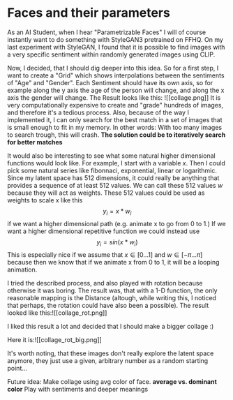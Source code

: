 # Faces and their parameters
As an AI Student, when I hear "Parametrizable Faces" I will of course instantly want to do something with StyleGAN3 pretrained on FFHQ.
On my last experiment with StyleGAN, I found that it is possible to find images with a very specific sentiment within randomly generated images using CLIP.

Now, I decided, that I should dig deeper into this idea.
So for a first step, I want to create a "Grid" which shows interpolations between the sentiments of "Age" and "Gender". Each Sentiment should have its own axis, so for example along the y axis the age of the person will change, and along the x axis the gender will change.
The Result looks like this:
![[collage.png]]
It is very computationally expensive to create and "grade" hundreds of images, and therefore it's a tedious process. Also, because of the way I implemented it, I can only search for the best match in a set of images that is small enough to fit in my memory. In other words: With too many images to search trough, this will crash.
**The solution could be to iteratively search for better matches**


It would also be interesting to see what some natural higher dimensional functions would look like.
For example, I start with a variable $x$. Then I could pick some natural series like fibonnaci, exponential, linear or logarithmic. Since my latent space has 512 dimensions, it could really be anything that provides a sequence of at least 512 values. We can call these 512 values $w$ because they will act as weights.
These 512 values could be used as weights to scale x like this
$$
y_i = x*w_i
$$
if we want a higher dimensional path (e.g. animate x to go from 0 to 1.)
If we want a higher dimensional repetitive function we could instead use
$$
y_i = sin(x*w_i)
$$
This is especially nice if we assume that $x \in \left[ 0 ... 1 \right]$ and $w \in [-\pi ... \pi]$ because then we know that if we animate x from 0 to 1, it will be a looping animation.

I tried the described process, and also played with rotation because otherwise it was boring.
The result was, that with a 1-D function, the only reasonable mapping is the Distance (altough, while writing this, I noticed that perhaps, the rotation could have also been a possible).
The result looked like this:![[collage_rot.png]]

I liked this result a lot and decided that I should make a bigger collage :)

Here it is:![[collage_rot_big.png]]

It's worth noting, that these images don't really explore the latent space anymore, they just use a given, arbitrary number as a random starting point...

Future idea:
Make collage using avg color of face.
**average vs. dominant color**
Play with sentiments and deeper meanings


